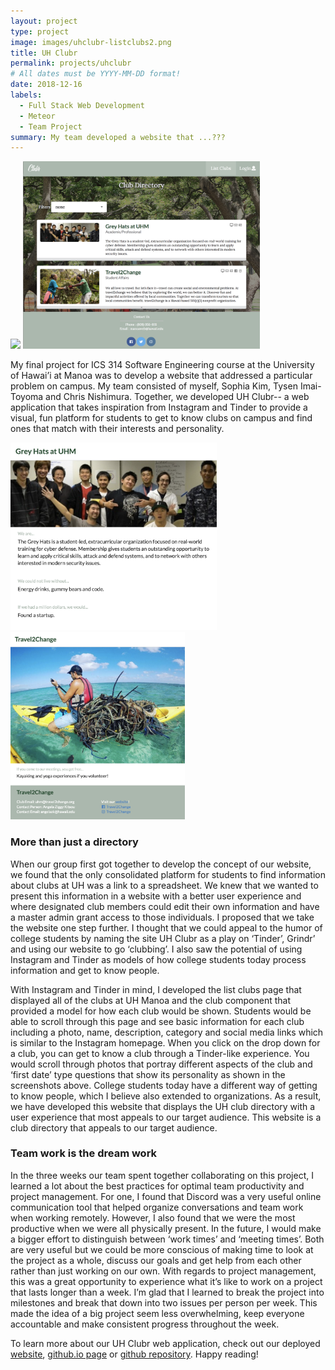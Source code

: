```yaml
---
layout: project
type: project
image: images/uhclubr-listclubs2.png
title: UH Clubr
permalink: projects/uhclubr
# All dates must be YYYY-MM-DD format!
date: 2018-12-16
labels:
  - Full Stack Web Development
  - Meteor
  - Team Project
summary: My team developed a website that ...???
---
```


<div class="ui medium rounded images">
  <img class="ui image large" src="../images/uhclubr-homepage.png" style="height: 300px">
  <img class="ui image large" src="../images/uhclubr-listclubs.png" style="height: 300px">
</div>

My final project for ICS 314 Software Engineering course at the University of Hawai’i at Manoa was to develop a website that addressed a particular problem on campus. My team consisted of myself, Sophia Kim, Tysen Imai-Toyoma and Chris Nishimura. Together, we developed UH Clubr-- a web application that takes inspiration from Instagram and Tinder to provide a visual, fun platform for students to get to know clubs on campus and find ones that match with their interests and personality. 

<div class="ui medium rounded images">
  <img class="ui image large" src="../images/uhclubr-greyhats.png" style="height: 300px">
  <img class="ui image large" src="../images/uhclubr-travel2change.png" style="height: 300px">
</div>

### More than just a directory
When our group first got together to develop the concept of our website, we found that the only consolidated platform for students to find information about clubs at UH was a link to a spreadsheet. We knew that we wanted to present this information in a website with a better user experience and where designated club members could edit their own information and have a master admin grant access to those individuals. I proposed that we take the website one step further. I thought that we could appeal to the humor of college students by naming the site UH Clubr as a play on ‘Tinder’, Grindr’ and using our website to go ‘clubbing’. I also saw the potential of using Instagram and Tinder as models of how college students today process information and get to know people. 

With Instagram and Tinder in mind, I developed the list clubs page that displayed all of the clubs at UH Manoa  and the club component that provided a model for how each club would be shown.  Students would be able to scroll through this page and see basic information for each club including a photo, name, description, category and social media links which is similar to the Instagram homepage. When you click on the drop down for a club, you can get to know a club through a Tinder-like experience. You would scroll through photos that portray different aspects of the club and ‘first date’ type questions that show its personality as shown in the screenshots above. College students today have a different way of getting to know people, which I believe also extended to organizations. As a result, we have developed this website that displays the UH club directory with a user experience that most appeals to our target audience. This website is a club directory that appeals to our target audience. 

### Team work is the dream work
In the three weeks our team spent together collaborating on this project, I learned a lot about the best practices for optimal team productivity and project management. For one, I found that Discord was a very useful online communication tool that helped organize conversations and team work when working remotely. However, I also found that we were the most productive when we were all physically present. In the future, I would make a bigger effort to distinguish between ‘work times’ and ‘meeting times’. Both are very useful but we could be more conscious of making time to look at the project as a whole, discuss our goals and get help from each other rather than just working on our own. With regards to project management, this was a great opportunity to experience what it’s like to work on a project that lasts longer than a week. I’m glad that I learned to break the project into milestones and break that down into two issues per person per week. This made the idea of a big project seem less overwhelming, keep everyone accountable and make consistent progress throughout the week. 

To learn more about our UH Clubr web application, check out our deployed <a href="http://uhclubr.meteorapp.com">website</a>, <a href="https://uh-clubr.github.io/">github.io page</a> or <a href="https://github.com/uh-clubr/uh-clubr">github repository</a>. Happy reading!
